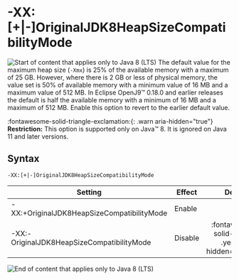 <!--
* Copyright (c) 2017, 2025 IBM Corp. and others
*
* This program and the accompanying materials are made
* available under the terms of the Eclipse Public License 2.0
* which accompanies this distribution and is available at
* https://www.eclipse.org/legal/epl-2.0/ or the Apache
* License, Version 2.0 which accompanies this distribution and
* is available at https://www.apache.org/licenses/LICENSE-2.0.
*
* This Source Code may also be made available under the
* following Secondary Licenses when the conditions for such
* availability set forth in the Eclipse Public License, v. 2.0
* are satisfied: GNU General Public License, version 2 with
* the GNU Classpath Exception [1] and GNU General Public
* License, version 2 with the OpenJDK Assembly Exception [2].
*
* [1] https://www.gnu.org/software/classpath/license.html
* [2] https://openjdk.org/legal/assembly-exception.html
*
* SPDX-License-Identifier: EPL-2.0 OR Apache-2.0 OR GPL-2.0-only WITH Classpath-exception-2.0 OR GPL-2.0-only WITH OpenJDK-assembly-exception-1.0
-->

# -XX:\[+|-\]OriginalJDK8HeapSizeCompatibilityMode

![Start of content that applies only to Java 8 (LTS)](cr/java8.png) The default value for the maximum heap size (`-Xmx`) is 25% of the available memory with a maximum of 25 GB. However, where there is 2 GB or less of physical memory, the value set is 50% of available memory with a minimum value of 16 MB and a maximum value of 512 MB. In Eclipse OpenJ9&trade; 0.18.0 and earlier releases the default is half the available memory with a minimum of 16 MB and a maximum of 512 MB. Enable this option to revert to the earlier default value.

:fontawesome-solid-triangle-exclamation:{: .warn aria-hidden="true"} **Restriction:** This option is supported only on Java&trade; 8. It is ignored on Java 11 and later versions.

## Syntax

    -XX:[+|-]OriginalJDK8HeapSizeCompatibilityMode

| Setting                                     | Effect     | Default                                                                            |
|---------------------------------------------|------------|:----------------------------------------------------------------------------------:|
| -XX:+OriginalJDK8HeapSizeCompatibilityMode  | Enable     |                                                                                    |
| -XX:-OriginalJDK8HeapSizeCompatibilityMode  | Disable    | :fontawesome-solid-check:{: .yes aria-hidden="true"}<span class="sr-only">yes</span>     |

![End of content that applies only to Java 8 (LTS)](cr/java_close_lts.png)
